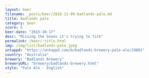 ```yaml
---
layout: beer
filename: _posts/beer/2016-11-09-badlands-pale.md
title: Badlands pale
category: beer
score: 6
beer-date: "2015-10-17"
desc: "Missing the boxes it's trying to tick"
permalink: /beer/:title.html
img: /img/list/badlands-pale.jpeg
untappd: "https://untappd.com/b/badlands-brewery-pale-ale/29801"
country: "Australia"
brewery: "Badlands Brewery"
breweryURL: "brewery/badlands-brewery.html"
style: "Pale Ale - English"
---
```


